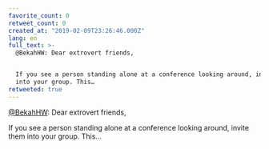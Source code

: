```yaml
---
favorite_count: 0
retweet_count: 0
created_at: "2019-02-09T23:26:46.000Z"
lang: en
full_text: >-
  @BekahHW: Dear extrovert friends,


  If you see a person standing alone at a conference looking around, invite them
  into your group. This…
retweeted: true
---
```


[@BekahHW](https://twitter.com/BekahHW): Dear extrovert friends,

If you see a person standing alone at a conference looking around, invite them
into your group. This…

